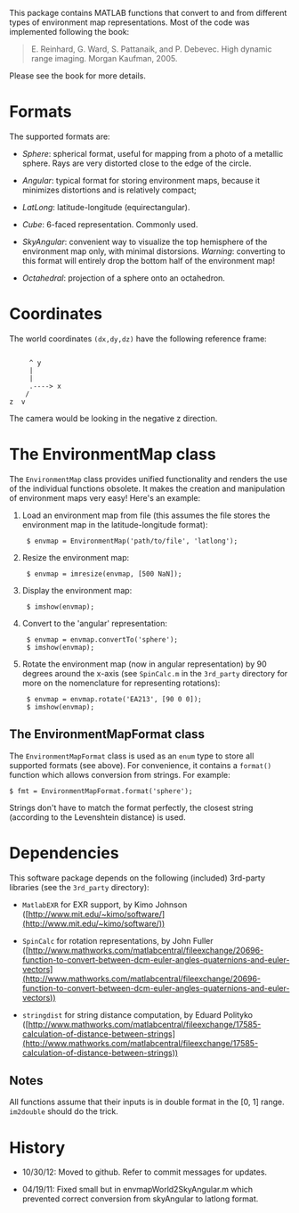 This package contains MATLAB functions that convert to and from different types 
of environment map representations. Most of the code was implemented 
following the book:

> E. Reinhard, G. Ward, S. Pattanaik, and P. Debevec. High dynamic range 
> imaging. Morgan Kaufman, 2005.

Please see the book for more details. 

Formats
=======

The supported formats are:

- *Sphere*: spherical format, useful for mapping from a photo of a metallic
sphere. Rays are very distorted close to the edge of the circle. 

- *Angular*: typical format for storing environment maps, because it minimizes
distortions and is relatively compact;

- *LatLong*: latitude-longitude (equirectangular).

- *Cube*: 6-faced representation. Commonly used. 

- *SkyAngular*: convenient way to visualize the top hemisphere of the 
environment map only, with minimal distorsions. _Warning_: converting to this 
format will entirely drop the bottom half of the environment map!

- *Octahedral*: projection of a sphere onto an octahedron. 

Coordinates
===========

The world coordinates `(dx,dy,dz)` have the following reference frame:

<pre><code>
     ^ y
     |
     |
     .----> x
    /
z  v
</code></pre>
  
The camera would be looking in the negative z direction.

The EnvironmentMap class
========================

The `EnvironmentMap` class provides unified functionality and renders the 
use of the individual functions obsolete. It makes the creation and manipulation
of environment maps very easy! Here's an example:

1. Load an environment map from file (this assumes the file stores the 
environment map in the latitude-longitude format):

        $ envmap = EnvironmentMap('path/to/file', 'latlong');

2. Resize the environment map:

        $ envmap = imresize(envmap, [500 NaN]);

3. Display the environment map:

        $ imshow(envmap);

4. Convert to the 'angular' representation:

        $ envmap = envmap.convertTo('sphere');
        $ imshow(envmap);

5. Rotate the environment map (now in angular representation) by 90 degrees 
around the x-axis (see `SpinCalc.m` in the `3rd_party` directory for more on
the nomenclature for representing rotations):

        $ envmap = envmap.rotate('EA213', [90 0 0]);
        $ imshow(envmap);

The EnvironmentMapFormat class
------------------------------

The `EnvironmentMapFormat` class is used as an `enum` type to store all supported
formats (see above). For convenience, it contains a `format()` function which
allows conversion from strings. For example:

    $ fmt = EnvironmentMapFormat.format('sphere');

Strings don't have to match the format perfectly, the closest string (according
to the Levenshtein distance) is used. 

Dependencies
============

This software package depends on the following (included) 3rd-party libraries
(see the `3rd_party` directory):

- `MatlabEXR` for EXR support, by Kimo Johnson 
([http://www.mit.edu/~kimo/software/](http://www.mit.edu/~kimo/software/))

- `SpinCalc` for rotation representations, by John Fuller 
([http://www.mathworks.com/matlabcentral/fileexchange/20696-function-to-convert-between-dcm-euler-angles-quaternions-and-euler-vectors](http://www.mathworks.com/matlabcentral/fileexchange/20696-function-to-convert-between-dcm-euler-angles-quaternions-and-euler-vectors))

- `stringdist` for string distance computation, by Eduard Polityko 
([http://www.mathworks.com/matlabcentral/fileexchange/17585-calculation-of-distance-between-strings](http://www.mathworks.com/matlabcentral/fileexchange/17585-calculation-of-distance-between-strings))


Notes
-----

All functions assume that their inputs is in double format in the [0, 1] 
range. `im2double` should do the trick.


History
=======

- 10/30/12: Moved to github. Refer to commit messages for updates.

- 04/19/11: Fixed small but in envmapWorld2SkyAngular.m which prevented 
  correct conversion from skyAngular to latlong format.